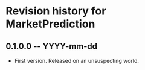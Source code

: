 # Revision history for MarketPrediction

## 0.1.0.0 -- YYYY-mm-dd

* First version. Released on an unsuspecting world.
